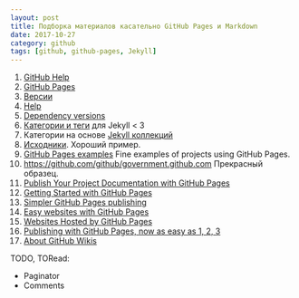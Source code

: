```yaml
---
layout: post
title: Подборка материалов касательно GitHub Pages и Markdown
date: 2017-10-27
category: github
tags: [github, github-pages, Jekyll]
---
```


1. [GitHub Help](https://help.github.com/)
1. [GitHub Pages](https://pages.github.com/)
1. [Версии](https://pages.github.com/versions/)
1. [Help](https://help.github.com/pages/)
1. [Dependency versions](https://pages.github.com/versions/)
1. [Категории и теги](http://www.minddust.com/post/tags-and-categories-on-github-pages/) для Jekyll < 3
1. Категории на основе [Jekyll коллекций](http://www.minddust.com/post/alternative-tags-and-categories-on-github-pages/)
1. [Исходники](https://github.com/minddust/minddust.github.io). Хороший пример.
1. [GitHub Pages examples](https://github.com/collections/github-pages-examples) Fine examples of projects using GitHub Pages.
1. https://github.com/github/government.github.com Прекрасный образец.
1. [Publish Your Project Documentation with GitHub Pages](https://github.com/blog/2233-publish-your-project-documentation-with-github-pages)
1. [Getting Started with GitHub Pages](https://guides.github.com/features/pages/)
1. [Simpler GitHub Pages publishing](https://github.com/blog/2228-simpler-github-pages-publishing)
1. [Easy websites with GitHub Pages](http://kbroman.org/simple_site/)
1. [Websites Hosted by GitHub Pages](https://www.webhostinghero.com/websites-hosted-by-github-pages/)
1. [Publishing with GitHub Pages, now as easy as 1, 2, 3](https://github.com/blog/2289-publishing-with-github-pages-now-as-easy-as-1-2-3)
1. [About GitHub Wikis](https://help.github.com/articles/about-github-wikis/)

TODO, TORead:
- Paginator
- Comments
